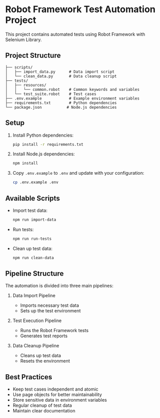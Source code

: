 # Robot Framework Test Automation Project

This project contains automated tests using Robot Framework with Selenium Library.

## Project Structure

```
├── scripts/
│   ├── import_data.py      # Data import script
│   └── clean_data.py       # Data cleanup script
├── tests/
│   ├── resources/
│   │   └── common.robot    # Common keywords and variables
│   └── test_suite.robot    # Test cases
├── .env.example            # Example environment variables
├── requirements.txt        # Python dependencies
└── package.json           # Node.js dependencies
```

## Setup

1. Install Python dependencies:
   ```bash
   pip install -r requirements.txt
   ```

2. Install Node.js dependencies:
   ```bash
   npm install
   ```

3. Copy `.env.example` to `.env` and update with your configuration:
   ```bash
   cp .env.example .env
   ```

## Available Scripts

- Import test data:
  ```bash
  npm run import-data
  ```

- Run tests:
  ```bash
  npm run run-tests
  ```

- Clean up test data:
  ```bash
  npm run clean-data
  ```

## Pipeline Structure

The automation is divided into three main pipelines:

1. Data Import Pipeline
   - Imports necessary test data
   - Sets up the test environment

2. Test Execution Pipeline
   - Runs the Robot Framework tests
   - Generates test reports

3. Data Cleanup Pipeline
   - Cleans up test data
   - Resets the environment

## Best Practices

- Keep test cases independent and atomic
- Use page objects for better maintainability
- Store sensitive data in environment variables
- Regular cleanup of test data
- Maintain clear documentation